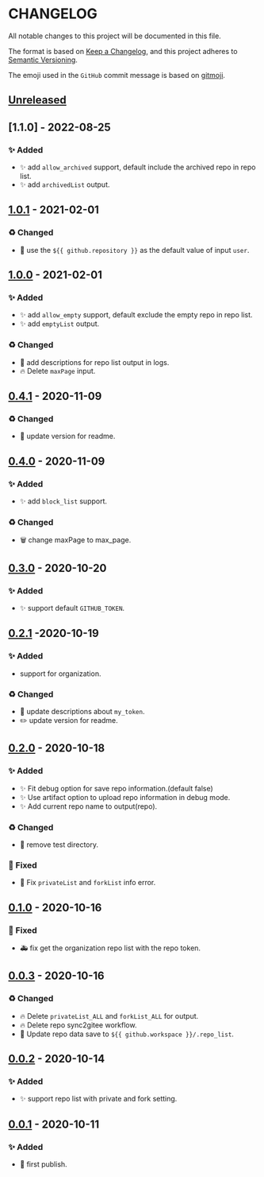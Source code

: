 # CHANGELOG

All notable changes to this project will be documented in this file.

The format is based on [Keep a Changelog](https://keepachangelog.com/en/1.0.0/),
and this project adheres to [Semantic Versioning](https://semver.org/spec/v2.0.0.html).

The emoji used in the `GitHub` commit message is based on [gitmoji](https://gitmoji.carloscuesta.me/).

## [Unreleased]

## [1.1.0] - 2022-08-25

### ✨ Added

- ✨ add `allow_archived` support, default include the archived repo in repo list.
- ✨ add `archivedList` output.

## [1.0.1] - 2021-02-01

### ♻️ Changed

- 📝 use the `${{ github.repository }}` as the default value of input `user`.

## [1.0.0] - 2021-02-01

### ✨ Added

- ✨ add `allow_empty` support, default exclude the empty repo in repo list.
- ✨ add `emptyList` output.

### ♻️ Changed

- 📝 add descriptions for repo list output in logs.
- 🔥 Delete `maxPage` input.

## [0.4.1] - 2020-11-09

### ♻️ Changed

- 📝 update version for readme.

## [0.4.0] - 2020-11-09

### ✨ Added

- ✨ add `block_list` support.

### ♻️ Changed

- 🗑 change maxPage to max_page.

## [0.3.0] - 2020-10-20

### ✨ Added

- ✨ support default `GITHUB_TOKEN`.

## [0.2.1] -2020-10-19

### ✨ Added

- support for organization.

### ♻️ Changed

- 📝 update descriptions about `my_token`.
- ✏️ update version for readme.

## [0.2.0] - 2020-10-18

### ✨ Added

- ✨ Fit debug option for save repo information.(default false)
- ✨ Use artifact option to upload repo information in debug mode.
- ✨ Add current repo name to output(repo).

### ♻️ Changed

- 🙈 remove test directory.

### 🐛 Fixed

- 🐛 Fix `privateList` and `forkList` info error.

## [0.1.0] - 2020-10-16

### 🐛 Fixed

- 🚑 fix get the organization repo list with the repo token.

## [0.0.3] - 2020-10-16

### ♻️ Changed

- 🔥 Delete `privateList_ALL` and `forkList_ALL` for output.
- 🔥 Delete repo sync2gitee workflow.
- 📝 Update repo data save to `${{ github.workspace }}/.repo_list`.

## [0.0.2] - 2020-10-14

### ✨ Added

- ✨ support repo list with private and fork setting.

## [0.0.1] - 2020-10-11

### ✨ Added

- 🎉 first publish.

[unreleased]: https://github.com/yi-Xu-0100/repo-list-generator/compare/v1.0.1...HEAD
[1.0.1]: https://github.com/yi-Xu-0100/repo-list-generator/tree/v1.0.1
[1.0.0]: https://github.com/yi-Xu-0100/repo-list-generator/tree/v1.0.0
[0.4.1]: https://github.com/yi-Xu-0100/repo-list-generator/tree/v0.4.1
[0.4.0]: https://github.com/yi-Xu-0100/repo-list-generator/tree/v0.4.0
[0.3.0]: https://github.com/yi-Xu-0100/repo-list-generator/tree/v0.3.0
[0.2.1]: https://github.com/yi-Xu-0100/repo-list-generator/tree/v0.2.1
[0.2.0]: https://github.com/yi-Xu-0100/repo-list-generator/tree/v0.2.0
[0.1.0]: https://github.com/yi-Xu-0100/repo-list-generator/tree/v0.1.0
[0.0.3]: https://github.com/yi-Xu-0100/repo-list-generator/tree/v0.0.3
[0.0.2]: https://github.com/yi-Xu-0100/repo-list-generator/tree/v0.0.2
[0.0.1]: https://github.com/yi-Xu-0100/repo-list-generator/tree/v0.0.1
